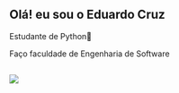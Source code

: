 ## Olá! eu sou o Eduardo Cruz

Estudante de Python🐍

Faço faculdade de Engenharia de Software




##

<div>
  <a href="https://www.linkedin.com/in/eduardo-jose-cruz/" target="_blank"><img src="https://img.shields.io/badge/-LinkedIn-%230077B5?style=for-the-badge&logo=linkedin&logoColor=white" target="_blank"></a> 
<div>  
